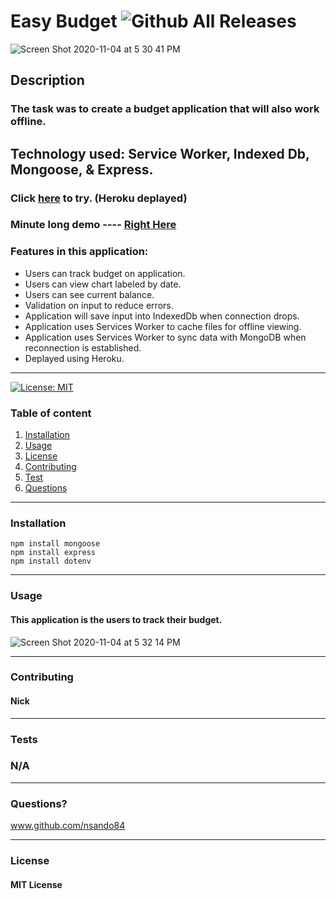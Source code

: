 # Easy Budget   ![Github All Releases](https://img.shields.io/github/contributors/nsando84/Easy-Budget)   

![Screen Shot 2020-11-04 at 5 30 41 PM](https://user-images.githubusercontent.com/67135603/98186572-e7b84000-1ec3-11eb-9465-914a46b26af7.png)









  ## **Description**

  

  ### The task was to create a budget application that will also work offline. 
  
  ## Technology used: Service Worker, Indexed Db, Mongoose, & Express. 

 ### Click [here](https://easybudget9.herokuapp.com/) to try. (Heroku deplayed) 
 
 ### Minute long demo ---- [Right Here](https://drive.google.com/file/d/1b4y7CeQteqY743mWuUE70EmCCkhwXVWx/view)
 
  ### Features in this application:
  
  - Users can track budget on application.
  - Users can view chart labeled by date.
  - Users can see current balance.
  - Validation on input to reduce errors.
  - Application will save input into IndexedDb when connection drops.
  - Application uses Services Worker to cache files for offline viewing.
  - Application uses Services Worker to sync data with MongoDB when reconnection is established.
  - Deplayed using Heroku.
  
---

[![License: MIT](https://img.shields.io/badge/License-MIT-yellow.svg)](https://opensource.org/licenses/MIT)

  ### Table of content
  1. [Installation](#installation)
  2. [Usage](#usage)
  3. [License](#license)
  4. [Contributing](#contributing)
  5. [Test](#test)
  6. [Questions](#questions)

---

### **Installation**

    npm install mongoose
    npm install express
    npm install dotenv

---

### **Usage**

#### This application is the users to track their budget. 

![Screen Shot 2020-11-04 at 5 32 14 PM](https://user-images.githubusercontent.com/67135603/98187049-e63b4780-1ec4-11eb-80fe-a22885546e87.png)





---

### **Contributing**

#### Nick

---

### **Tests**

### N/A

---

### **Questions?**

www.github.com/nsando84

---

### **License**

#### MIT License
